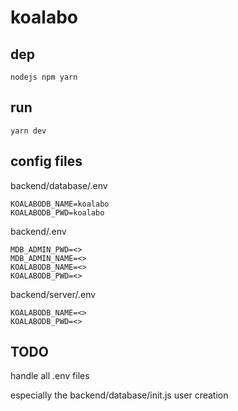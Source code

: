 # koalabo

## dep

```
nodejs npm yarn
```

## run

```
yarn dev
```

## config files

backend/database/.env

```
KOALABODB_NAME=koalabo
KOALABODB_PWD=koalabo
```

backend/.env

```
MDB_ADMIN_PWD=<>
MDB_ADMIN_NAME=<>
KOALABODB_NAME=<>
KOALABODB_PWD=<>
```

backend/server/.env

```
KOALABODB_NAME=<>
KOALABODB_PWD=<>
```

## TODO

handle all .env files

especially the backend/database/init.js user creation
